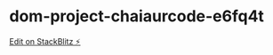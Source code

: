# dom-project-chaiaurcode-e6fq4t

[Edit on StackBlitz ⚡️](https://stackblitz.com/edit/dom-project-chaiaurcode-e6fq4t)